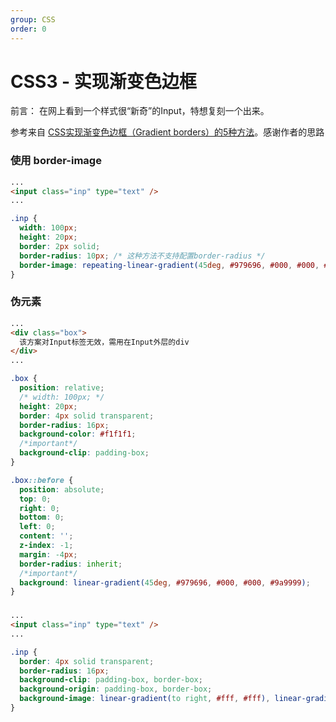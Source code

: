 ```yaml
---
group: CSS
order: 0
---
```


# CSS3 - 实现渐变色边框


前言： 在网上看到一个样式很“新奇”的Input，特想复刻一个出来。

<!--more-->
参考来自 [CSS实现渐变色边框（Gradient borders）的5种方法](https://segmentfault.com/a/1190000040794056)。感谢作者的思路


### 使用 border-image
```html
...
<input class="inp" type="text" />
...
```

```css
.inp {
  width: 100px;
  height: 20px;
  border: 2px solid;
  border-radius: 10px; /* 这种方法不支持配置border-radius */
  border-image: repeating-linear-gradient(45deg, #979696, #000, #000, #9a9999) 1;
}

```

### 伪元素
```html
...
<div class="box">
  该方案对Input标签无效，需用在Input外层的div
</div>
...
```

```css
.box {
  position: relative;
  /* width: 100px; */
  height: 20px;
  border: 4px solid transparent;
  border-radius: 16px;
  background-color: #f1f1f1;
  /*important*/
  background-clip: padding-box;
}

.box::before {
  position: absolute;
  top: 0;
  right: 0;
  bottom: 0;
  left: 0;
  content: '';
  z-index: -1;
  margin: -4px;
  border-radius: inherit;
  /*important*/
  background: linear-gradient(45deg, #979696, #000, #000, #9a9999);
}

```

### 
```html
...
<input class="inp" type="text" />
...
```

```css
.inp {
  border: 4px solid transparent;
  border-radius: 16px;
  background-clip: padding-box, border-box;
  background-origin: padding-box, border-box;
  background-image: linear-gradient(to right, #fff, #fff), linear-gradient(190deg, #233, #fff, #233);;
}
```
